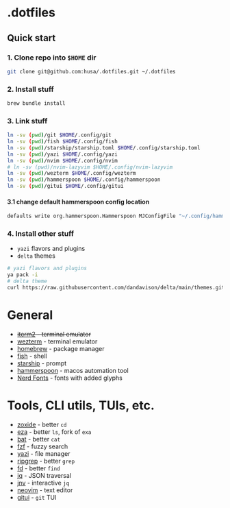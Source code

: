 # .dotfiles

## Quick start

### 1. Clone repo into `$HOME` dir

```sh
git clone git@github.com:husa/.dotfiles.git ~/.dotfiles
```

### 2. Install stuff

```sh
brew bundle install
```

### 3. Link stuff

```sh
ln -sv (pwd)/git $HOME/.config/git
ln -sv (pwd)/fish $HOME/.config/fish
ln -sv (pwd)/starship/starship.toml $HOME/.config/starship.toml
ln -sv (pwd)/yazi $HOME/.config/yazi
ln -sv (pwd)/nvim $HOME/.config/nvim
# ln -sv (pwd)/nvim-lazyvim $HOME/.config/nvim-lazyvim
ln -sv (pwd)/wezterm $HOME/.config/wezterm
ln -sv (pwd)/hammerspoon $HOME/.config/hammerspoon
ln -sv (pwd)/gitui $HOME/.config/gitui
```

#### 3.1 change default hammerspoon config location

```sh
defaults write org.hammerspoon.Hammerspoon MJConfigFile "~/.config/hammerspoon/init.lua"
```

### 4. Install other stuff

- `yazi` flavors and plugins
- `delta` themes

```sh
# yazi flavors and plugins
ya pack -i
# delta theme
curl https://raw.githubusercontent.com/dandavison/delta/main/themes.gitconfig > git/delta.themes.gitconfig
```

# General

- ~~[iterm2](https://iterm2.com/) - terminal emulator~~
- [wezterm](https://wezfurlong.org/wezterm/index.html) - terminal emulator
- [homebrew](https://brew.sh/) - package manager
- [fish](https://fishshell.com/) - shell
- [starship](https://starship.rs/) - prompt
- [hammerspoon](https://www.hammerspoon.org/) - macos automation tool
- [Nerd Fonts](https://github.com/ryanoasis/nerd-fonts) - fonts with added glyphs

# Tools, CLI utils, TUIs, etc.

- [zoxide](https://github.com/ajeetdsouza/zoxide) - better `cd`
- [eza](https://github.com/ajeetdsouza/zoxide) - better `ls`, fork of `exa`
- [bat](https://github.com/sharkdp/bat) - better `cat`
- [fzf](https://github.com/junegunn/fzf) - fuzzy search
- [yazi](https://github.com/sxyazi/yazi) - file manager
- [ripgrep](https://github.com/BurntSushi/ripgrep) - better `grep`
- [fd](https://github.com/sharkdp/fd) - better `find`
- [jq](https://github.com/jqlang/jq) - JSON traversal
- [jnv](https://github.com/ynqa/jnv) - interactive `jq`
- [neovim](https://neovim.io/) - text editor
- [gitui](https://github.com/gitui-org/gitui) - `git` TUI
